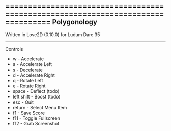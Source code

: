 ================================================================================
Polygonology
--------------------------------------------------------------------------------
Written in Love2D (0.10.0) for Ludum Dare 35

--------------------------------------------------------------------------------
Controls
* w				- Accelerate
* a				- Accelerate Left
* s				- Decelerate
* d				- Accelerate Right
* q				- Rotate Left
* e				- Rotate Right
* space			- Deflect (todo)
* left shift	- Boost   (todo)
* esc			- Quit
* return		- Select Menu Item
* f1			- Save Score 
* f11			- Toggle Fullscreen
* f12			- Grab Screenshot


